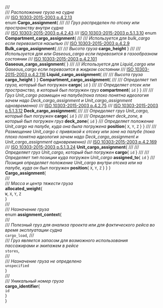 ///  
/// *Расположение груза на судне*  
/// [ISO 10303-2015-2003 p.4.2.13](/reference/en/ISO/ISO%2010303-215-2004.pdf#page=41)  
enum **Cargo_assignment**{
    ///
    /// *Груз распределен по отсеку или пространству внутри судна*  
    /// [ISO 10303-2015-2003 p.4.2.43](/reference/en/ISO/ISO%2010303-215-2004.pdf#page=63)
    /// [ISO 10303-2015-2003 p.5.1.3.10](/reference/en/ISO/ISO%2010303-215-2004.pdf#page=233)
    enum  **Compartment_cargo_assignment**{
        ///
        /// *Используется для bulk_cargo если перевозится насыпью*
        /// [ISO 10303-2015-2003 p.4.2.9](/reference/en/ISO/ISO%2010303-215-2004.pdf#page=36)
        **Bulk_cargo_assignment**{
            ///
            /// *Высота груза*
            **cargo_height**
        }
        ///
        /// *Используется для или Gaseous_cargo если перевозится в газообразном состоянии*
        /// [ISO 10303-2015-2003 p.4.2.101](/reference/en/ISO/ISO%2010303-215-2004.pdf#page=116)
        **Gaseous_cargo_assignment**{
        }
        ///
        /// *Используется для Liquid_cargo или Gaseous_cargo если перевозится в жидком состоянии*
        /// [ISO 10303-2015-2003 p.4.2.116](/reference/en/ISO/ISO%2010303-215-2004.pdf#page=127)
        **Liquid_cargo_assignment**{
            ///
            /// *Высота груза*
            **cargo_height**
        }
    }
    **Compartment_cargo_assignment**{
        ///
        /// *Определяет тип груза, который был погружен*
        **cargo**{
            `id`
        }
        ///
        /// *Определяет отсек или пространство, в который был погружен груз*
        **compartment**{
            `id`
        }
    }
    ///
    /// *Груз Unit_cargo размещен на палубе(пока плохо понятна идеология зачем  надо Deck_cargo_assignment и Unit_cargo_assignment одновременно)*
    /// [ISO 10303-2015-2003 p.4.2.75](/reference/en/ISO/ISO%2010303-215-2004.pdf#page=98)
    /// [ISO 10303-2015-2003 p.5.1.3.12](/reference/en/ISO/ISO%2010303-215-2004.pdf#page=245)
    **Deck_cargo_assignment**{
        ///
        /// *Определяет груз Unit_cargo, который был погружен*
        **cargo**{
            `id`
        }
        ///
        /// *Определяет deck_zone, в который был погружен груз*
        **deck_zone**{
            `id`
        }
        /// *Определяет положение Unit_cargo на палубе, куда она была погружена*
        **position**{
            `X`, `Y`, `Z`
        }
    }
    ///
    /// *Размещение Unit_cargo с привязкой к отсеку или зоне на палубе (пока плохо понятна идеология зачем  надо Deck_cargo_assignment и Unit_cargo_assignment одновременно)*
    /// [ISO 10303-2015-2003 p.4.2.169](/reference/en/ISO/ISO%2010303-215-2004.pdf#page=163)
    /// [ISO 10303-2015-2003 p.5.1.3.24](/reference/en/ISO/ISO%2010303-215-2004.pdf#page=272)
    **Unit_cargo_assignment**{
        ///
        /// *Определяет груз Unit_cargo, который был погружен*
        **cargo**{
            `id`
        }
        ///
        /// *Определяет тип позиции куда погружен Unit_cargo*
        **assigned_to**{
            `id`
        }
        /// *Позиция определяет положение Unit_cargo внутри отсека или на палубе, куда он был погружен*
        **position**{
            `X`, `Y`, `Z`
        }
    }
}  
**Cargo_assignment**{  
    ///  
    /// *Масса и центр тяжести груза*  
    **allocated_weight**{  
        `W`, `X`, `Y`, `Z`  
    }  
    ///  
    /// *Назначение груза*  
    enum **assignment_context**{  
        ///  
        /// *Полезный груз  для анализа проекта или для фактического рейса во время эксплуатации судна*  
        `cargo_load`,
        ///  
        /// *Груз является запасом для возможного использования пассажирами и экипажем в рейсе*  
        `stores`,  
        ///  
        /// *Назначение груза не определено*  
        `unspecified`  
    }  
    ///  
    /// *Уникальный номер груза*  
    **cargo_identifier**{  
        `id`  
    }  
}
